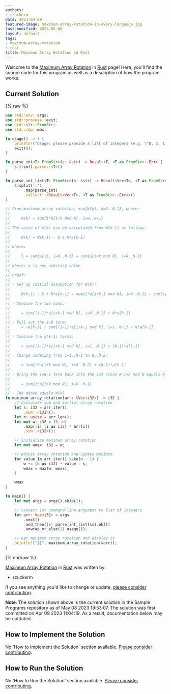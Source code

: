 ```yaml
---
authors:
- rzuckerm
date: 2023-04-09
featured-image: maximum-array-rotation-in-every-language.jpg
last-modified: 2023-05-08
layout: default
tags:
- maximum-array-rotation
- rust
title: Maximum Array Rotation in Rust
---
```


Welcome to the [Maximum Array Rotation](https://sampleprograms.io/projects/maximum-array-rotation) in [Rust](https://sampleprograms.io/languages/rust) page! Here, you'll find the source code for this program as well as a description of how the program works.

## Current Solution

{% raw %}

```rust
use std::env::args;
use std::process::exit;
use std::str::FromStr;
use std::cmp::max;

fn usage() -> ! {
    println!("Usage: please provide a list of integers (e.g. \"8, 3, 1, 2\")");
    exit(0);
}

fn parse_int<T: FromStr>(s: &str) -> Result<T, <T as FromStr>::Err> {
    s.trim().parse::<T>()
}

fn parse_int_list<T: FromStr>(s: &str) -> Result<Vec<T>, <T as FromStr>::Err> {
    s.split(',')
        .map(parse_int)
        .collect::<Result<Vec<T>, <T as FromStr>::Err>>()
}

// Find maximum array rotation, max{W(k), k=0..N-1}, where:
//
//     W(k) = sum{i*a[i+k mod N], i=0..N-1}
//
// The value of W(k) can be calculated from W(k-1) as follows:
//
//     W(k) = W(k-1) - S + N*a[k-1]
//
// where:
//
//     S = sum{a[i], i=0..N-1} = sum{a[i+x mod N], i=0..N-1}
//
// where: x is any arbitary value
//
// Proof:
//
// - Set up initial assumption for W(k):
//
//     W(k-1) - S + N*a[k-1] = sum{i*a[i+k-1 mod N], i=0..N-1} - sum{a[i+k-1 mod N}, i=0..N-1} + N*a[k-1]
//
// - Combine the two sums:
//
//     = sum{(i-1)*a[i+k-1 mod N], i=0..N-1} + N*a[k-1]
//
// - Pull out the i=0 term:
//     = -a[k-1] + sum{(i-1)*a[i+k-1 mod N], i=1..N-1} + N*a[k-1]
//
// - Combine the a[k-1] terms:
//
//     = sum{(i-1}*a[i+k-1 mod N], i=1..N-1) + (N-1)*a[k-1]
//
// - Change indexing from i=1..N-1 to 0..N-2:
//
//     = sum{i*a[i+k mod N], i=0..N-2} + (N-1)*a[k-1]
//
// - Bring the i=N-1 term back into the sum since N-1+k mod N equals k-1:
//
//     = sum{i*a[i+k mod N], i=0..N-1}
//
// - The above equals W(k)
fn maximum_array_rotation(arr: &Vec<i32>) -> i32 {
    // Calculate sum and initial array rotation
    let s: i32 = arr.iter()
        .sum::<i32>();
    let n: usize = arr.len();
    let mut w: i32 = (0..n)
        .map(|i| (i as i32) * arr[i])
        .sum::<i32>();

    // Initialize maximum array rotation
    let mut wmax: i32 = w;

    // Adjust array rotation and update maximum
    for value in arr.iter().take(n - 1) {
        w += (n as i32) * value - s;
        wmax = max(w, wmax);
    }

    wmax
}

fn main() {
    let mut args = args().skip(1);

    // Convert 1st command-line argument to list of integers
    let arr: Vec<i32> = args
        .next()
        .and_then(|s| parse_int_list(&s).ok())
        .unwrap_or_else(|| usage());

    // Get maximum array rotation and display it
    println!("{}", maximum_array_rotation(&arr));
}
```

{% endraw %}

[Maximum Array Rotation](https://sampleprograms.io/projects/maximum-array-rotation) in [Rust](https://sampleprograms.io/languages/rust) was written by:

- rzuckerm

If you see anything you'd like to change or update, [please consider contributing](https://github.com/TheRenegadeCoder/sample-programs).

**Note**: The solution shown above is the current solution in the Sample Programs repository as of May 08 2023 19:53:07. The solution was first committed on Apr 09 2023 11:04:19. As a result, documentation below may be outdated.

## How to Implement the Solution

No 'How to Implement the Solution' section available. [Please consider contributing](https://github.com/TheRenegadeCoder/sample-programs-website).

## How to Run the Solution

No 'How to Run the Solution' section available. [Please consider contributing](https://github.com/TheRenegadeCoder/sample-programs-website).